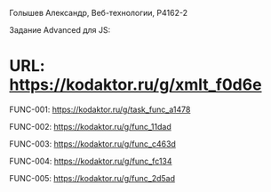 Голышев Александр, Веб-технологии, P4162-2

Задание Advanced для JS:
# URL: https://kodaktor.ru/g/xmlt_f0d6e

FUNC-001:
https://kodaktor.ru/g/task_func_a1478

FUNC-002:
https://kodaktor.ru/g/func_11dad

FUNC-003:
https://kodaktor.ru/g/func_c463d

FUNC-004:
https://kodaktor.ru/g/func_fc134

FUNC-005: 
https://kodaktor.ru/g/func_2d5ad

